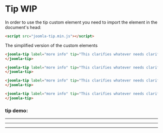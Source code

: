 # Tip WIP

In order to use the tip custom element you need to import the element in the document's head:
```html
<script src="joomla-tip.min.js"></script>
```

The simplified version of the custom elements
```html
<joomla-tip label="more info" tip="This clarifies whatever needs clarifying" text="i" position="top">
</joomla-tip>

<joomla-tip label="more info" tip="This clarifies whatever needs clarifying" text="i" position="left">
</joomla-tip>

<joomla-tip label="more info" tip="This clarifies whatever needs clarifying" text="i" position="right">
</joomla-tip>

<joomla-tip label="more info" tip="This clarifies whatever needs clarifying" text="i" position="bottom">
</joomla-tip>
```

### tip demo:
<joomla-tip label="more info" tip="This clarifies whatever needs clarifying" text="i" position="top">
</joomla-tip>
<hr>
<joomla-tip label="more info" tip="This clarifies whatever needs clarifying" text="i" position="left">
</joomla-tip>
<hr>
<joomla-tip label="more info" tip="This clarifies whatever needs clarifying" text="i" position="right">
</joomla-tip>
<hr>
<joomla-tip label="more info" tip="This clarifies whatever needs clarifying" text="i" position="bottom">
</joomla-tip>
